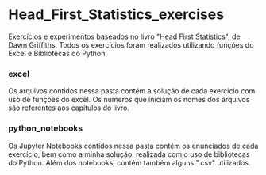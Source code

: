 # Head_First_Statistics_exercises

Exercícios e experimentos baseados no livro "Head First Statistics", de Dawn Griffiths.
Todos os exercícios foram realizados utilizando funções do Excel e Bibliotecas do Python

### excel

Os arquivos contidos nessa pasta contém a solução de cada exercício com uso de funções do excel. Os números que iniciam os nomes dos arquivos são referentes aos capítulos do livro.

### python_notebooks

Os Jupyter Notebooks contidos nessa pasta contém os enunciados de cada exercício, bem como a minha solução, realizada com o uso de bibliotecas do Python. Além dos notebooks, contém também alguns ".csv" utilizados.


